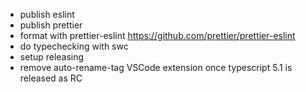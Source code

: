 -   publish eslint
-   publish prettier
-   format with prettier-eslint https://github.com/prettier/prettier-eslint
-   do typechecking with swc
-   setup releasing
-   remove auto-rename-tag VSCode extension once typescript 5.1 is released as RC
